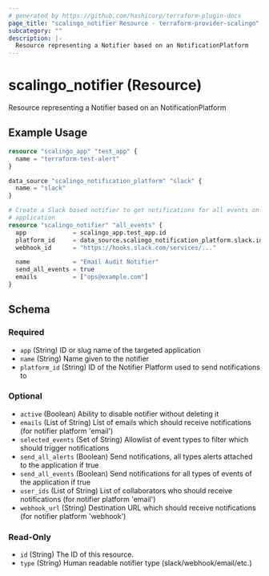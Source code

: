 ```yaml
---
# generated by https://github.com/hashicorp/terraform-plugin-docs
page_title: "scalingo_notifier Resource - terraform-provider-scalingo"
subcategory: ""
description: |-
  Resource representing a Notifier based on an NotificationPlatform
---
```


# scalingo_notifier (Resource)

Resource representing a Notifier based on an NotificationPlatform

## Example Usage

```terraform
resource "scalingo_app" "test_app" {
  name = "terraform-test-alert"
}

data_source "scalingo_notification_platform" "slack" {
  name = "slack"
}

# Create a Slack based notifier to get notifications for all events on the
# application
resource "scalingo_notifier" "all_events" {
  app             = scalingo_app.test_app.id
  platform_id     = data_source.scalingo_notification_platform.slack.id
  webhook_id      = "https://hooks.slack.com/services/..."

  name            = "Email Audit Notifier"
  send_all_events = true
  emails          = ["ops@example.com"]
}
```

<!-- schema generated by tfplugindocs -->
## Schema

### Required

- `app` (String) ID or slug name of the targeted application
- `name` (String) Name given to the notifier
- `platform_id` (String) ID of the Notifier Platform used to send notifications to

### Optional

- `active` (Boolean) Ability to disable notifier without deleting it
- `emails` (List of String) List of emails which should receive notifications (for notifier platform 'email')
- `selected_events` (Set of String) Allowlist of event types to filter which should trigger notifications
- `send_all_alerts` (Boolean) Send notifications, all types alerts attached to the application if true
- `send_all_events` (Boolean) Send notifications for all types of events of the application if true
- `user_ids` (List of String) List of collaborators who should receive notifications (for notifier platform 'email')
- `webhook_url` (String) Destination URL which should receive notifications (for notifier platform 'webhook')

### Read-Only

- `id` (String) The ID of this resource.
- `type` (String) Human readable notifier type (slack/webhook/email/etc.)


